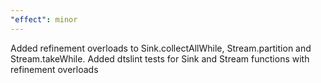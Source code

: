 ```yaml
---
"effect": minor
---
```


Added refinement overloads to Sink.collectAllWhile, Stream.partition and Stream.takeWhile. Added dtslint tests for Sink and Stream functions with refinement overloads
